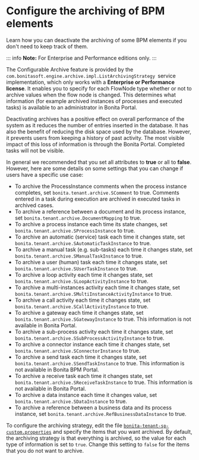 # Configure the archiving of BPM elements

Learn how you can deactivate the archiving of some BPM elements if you don't need to keep track of them.

::: info
**Note:** For Enterprise and Performance editions only.
:::

The Configurable Archive feature is provided by the `com.bonitasoft.engine.archive.impl.ListArchivingStrategy `service implementation, which only works with a **Enterprise or Performance license**. 
It enables you to specify for each FlowNode type whether or not to archive values when the flow node is changed. This determines what information 
(for example archived instances of processes and executed tasks) is available to an administrator in Bonita Portal.

Deactivating archives has a positive effect on overall performance of the system as it reduces the number of entries inserted in the database. It has also the benefit of reducing the disk space used by the database. 
However, it prevents users from keeping a history of past activity. The most visible impact of this loss of information is through the Bonita Portal. Completed tasks will not be visible.

In general we recommended that you set all attributes to **true** or all to **false**. However, here are some details on some settings that you can change if users have a specific use case:

* To archive the ProcessInstance comments when the process instance completes, set `bonita.tenant.archive.SComment` to true. Comments entered in a task during execution are archived in executed tasks in archived cases.
* To archive a reference between a document and its process instance, set `bonita.tenant.archive.DocumentMapping` to true. 
* To archive a process instance each time its state changes, set `bonita.tenant.archive.SProcessInstance` to true.
* To archive an automatic (service) task each time it changes state, set `bonita.tenant.archive.SAutomaticTaskInstance` to true. 
* To archive a manual task (e.g. sub-tasks) each time it changes state, set `bonita.tenant.archive.SManualTaskInstance` to true.
* To archive a user (human) task each time it changes state, set `bonita.tenant.archive.SUserTaskInstance` to true. 
* To archive a loop activity each time it changes state, set `bonita.tenant.archive.SLoopActivityInstance` to true.
* To archive a multi-instances activity each time it changes state, set `bonita.tenant.archive.SMultiInstanceActivityInstance` to true. 
* To archive a call activity each time it changes state, set `bonita.tenant.archive.SCallActivityInstance` to true. 
* To archive a gateway each time it changes state, set `bonita.tenant.archive.SGatewayInstance` to true. This information is not available in Bonita Portal.
* To archive a sub-process activity each time it changes state, set `bonita.tenant.archive.SSubProcessActivityInstance` to true. 
* To archive a connector instance each time it changes state, set `bonita.tenant.archive.SConnectorInstance` to true. 
* To archive a send task each time it changes state, set `bonita.tenant.archive.SSendTaskInstance` to true. This information is not available in Bonita BPM Portal.
* To archive a receive task each time it changes state, set `bonita.tenant.archive.SReceiveTaskInstance` to true. This information is not available in Bonita Portal.
* To archive a data instance each time it changes value, set `bonita.tenant.archive.SDataInstance` to true. 
* To archive a reference between a business data and its process instance, set `bonita.tenant.archive.RefBusinessDataInstance` to true. 

To configure the archiving strategy, edit the file [`bonita-tenant-sp-custom.properties`](BonitaBPM_platform_setup.md) and specify the items that you want archived. 
By default, the archiving strategy is that everything is archived, so the value for each type of information is set to `true`. Change this setting to `false` for the items that you do not want to archive.
